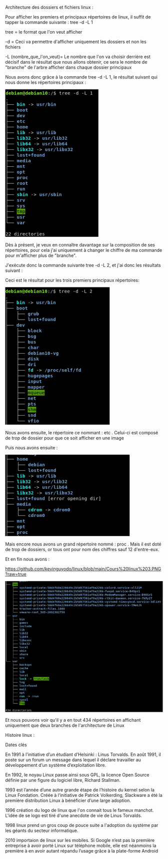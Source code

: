 Architecture des dossiers et fichiers linux :

Pour afficher les premiers et principaux répertoires de linux, il suffit de tapper la commande suivante : tree -d -L 1

tree = le format que l'on veut afficher 

-d = Ceci va permettre d'afficher uniquement les dossiers et non les fichiers

-L (nombre_que_l'on_veut)= Le nombre que l'on va choisir derrière est décisif dans le résultat que nous allons obtenir, ce sera le nombre de "branche" de l'arbre afficher dans chaque dossier principaux

Nous avons donc grâce à la commande tree -d -L 1, le résultat suivant qui nous donne les répertoires principaux :

![alt text](https://github.com/kevinguyodo/linux/blob/main/Cours%20linux%201.PNG?raw=true)

Dès à présent, je veux en connaître davantage sur la composition de ses répertoires, pour cela j'ai uniquement à changer le chiffre de ma commande pour m'afficher plus de "branche".

J'exécute donc la commande suivante tree -d -L 2, et j'ai donc les résultats suivant :

Ceci est le résultat pour les trois premiers principaux répertoires: 

![alt text](https://github.com/kevinguyodo/linux/blob/main/bin%20boot%20dev.PNG?raw=true)

Nous avons ensuite, le répertoire ce nommant : etc .
Celui-ci est composé de trop de dossier pour que ce soit afficher en une image

Puis nous avons ensuite : 

![alt text](https://github.com/kevinguyodo/linux/blob/main/Cours%20linux%202.PNG?raw=true)

Mais encore nous avons un grand répertoire nommé : proc .
Mais il est doté de trop de dossiers, or tous ont pour nom des chiffres sauf 12 d'entre-eux.

Et en fin nous avons : 

https://github.com/kevinguyodo/linux/blob/main/Cours%20linux%203.PNG?raw=true

![alt text](https://github.com/kevinguyodo/linux/blob/main/Cours%20linux%204.PNG?raw=true)

Et nous pouvons voir qu'il y a en tout 434 répertoires en affichant uniquement que deux branches de l'architecture de Linux



Histoire linux :

Dates clés

En 1991 à l’initiative d’un étudiant d’Helsinki : Linus Torvalds. En août 1991, il poste sur un forum un message dans lequel il déclare travailler au développement d’un système d’exploitation libre.

En 1992, le noyau Linux passe ainsi sous GPL, la licence Open Source définie par une figure du logiciel libre, Richard Stallman.

1993 est l’année d’une autre grande étape de l’histoire du kernel selon la Linux Fondation. Créée à l’initiative de Patrick Volkerding, Slackware a été la première distribution Linux à bénéficier d’une large adoption.

1996 création du logo de linux que l'on connait tous le fameux manchot. L'idée de se logo est tiré d'une anecdote de vie de Linus Torvalds.

1998 linux prend un gros coup de pouce suite a l'adoption du système par les géants du secteur informatique.

2010 importaion de linux sur les mobiles. Si Google n’est pas la première entreprise à avoir porté Linux sur téléphone mobile, elle est néanmoins la première à en avoir autant répandu l’usage grâce à la plate-forme Android
